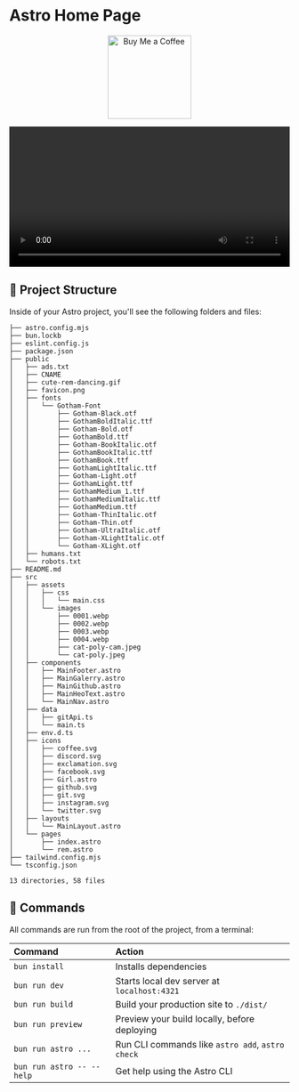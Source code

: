 # Astro Home Page

<p align='center'>
<a href="https://www.buymeacoffee.com/dai.re">
    <img alt="Buy Me a Coffee" src="https://img.buymeacoffee.com/button-api/?text=Buy me a coffee&emoji=&slug=dai.re&button_colour=FFDD00&font_colour=000000&font_family=Inter&outline_colour=000000&coffee_colour=ffffff" width="150"/>
  </a>
</p>

<video width='100%' controls>
  <source src="/doc/test.mp4" type="video/mp4">
</video>

## 🚀 Project Structure

Inside of your Astro project, you'll see the following folders and files:

```text
├── astro.config.mjs
├── bun.lockb
├── eslint.config.js
├── package.json
├── public
│   ├── ads.txt
│   ├── CNAME
│   ├── cute-rem-dancing.gif
│   ├── favicon.png
│   ├── fonts
│   │   └── Gotham-Font
│   │       ├── Gotham-Black.otf
│   │       ├── GothamBoldItalic.ttf
│   │       ├── Gotham-Bold.otf
│   │       ├── GothamBold.ttf
│   │       ├── Gotham-BookItalic.otf
│   │       ├── GothamBookItalic.ttf
│   │       ├── GothamBook.ttf
│   │       ├── GothamLightItalic.ttf
│   │       ├── Gotham-Light.otf
│   │       ├── GothamLight.ttf
│   │       ├── GothamMedium_1.ttf
│   │       ├── GothamMediumItalic.ttf
│   │       ├── GothamMedium.ttf
│   │       ├── Gotham-ThinItalic.otf
│   │       ├── Gotham-Thin.otf
│   │       ├── Gotham-UltraItalic.otf
│   │       ├── Gotham-XLightItalic.otf
│   │       └── Gotham-XLight.otf
│   ├── humans.txt
│   └── robots.txt
├── README.md
├── src
│   ├── assets
│   │   ├── css
│   │   │   └── main.css
│   │   └── images
│   │       ├── 0001.webp
│   │       ├── 0002.webp
│   │       ├── 0003.webp
│   │       ├── 0004.webp
│   │       ├── cat-poly-cam.jpeg
│   │       └── cat-poly.jpeg
│   ├── components
│   │   ├── MainFooter.astro
│   │   ├── MainGalerry.astro
│   │   ├── MainGithub.astro
│   │   ├── MainHeoText.astro
│   │   └── MainNav.astro
│   ├── data
│   │   ├── gitApi.ts
│   │   └── main.ts
│   ├── env.d.ts
│   ├── icons
│   │   ├── coffee.svg
│   │   ├── discord.svg
│   │   ├── exclamation.svg
│   │   ├── facebook.svg
│   │   ├── Girl.astro
│   │   ├── github.svg
│   │   ├── git.svg
│   │   ├── instagram.svg
│   │   └── twitter.svg
│   ├── layouts
│   │   └── MainLayout.astro
│   └── pages
│       ├── index.astro
│       └── rem.astro
├── tailwind.config.mjs
└── tsconfig.json

13 directories, 58 files

```

## 🧞 Commands

All commands are run from the root of the project, from a terminal:

| Command                   | Action                                           |
| :------------------------ | :----------------------------------------------- |
| `bun install`             | Installs dependencies                            |
| `bun run dev`             | Starts local dev server at `localhost:4321`      |
| `bun run build`           | Build your production site to `./dist/`          |
| `bun run preview`         | Preview your build locally, before deploying     |
| `bun run astro ...`       | Run CLI commands like `astro add`, `astro check` |
| `bun run astro -- --help` | Get help using the Astro CLI                     |

